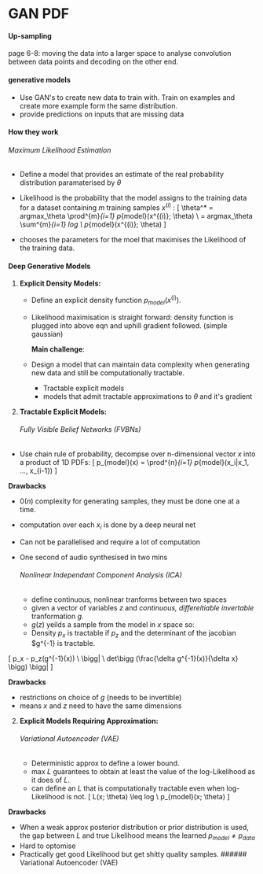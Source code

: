 <script type="text/javascript"
        src="https://cdnjs.cloudflare.com/ajax/libs/mathjax/2.7.0/MathJax.js?config=TeX-AMS_CHTML"></script>

# GAN PDF
#### Up-sampling
page 6-8: moving the data into a larger space to analyse convolution between data points and decoding on the other end.

#### generative models
- Use GAN's to create new data to train with. Train on examples and create more example form the same distribution.
- provide predictions on inputs that are missing data

#### How they work
###### Maximum Likelihood Estimation
- Define a model that provides an estimate of the real probability distribution paramaterised by $\theta$

- Likelihood is the probability that the model assigns to the training data for a dataset containing $m$ training samples $x^{(i)}$ :
\[
\theta^* = argmax_\theta \prod^{m}_{i=1} p_{model}(x^{(i)}; \theta)
\\
= argmax_\theta \sum^{m}_{i=1} log \ p_{model}(x^{(i)}; \theta)
\]

- chooses the parameters for the moel that maximises the Likelihood of the training data.

#### Deep Generative Models

1) **Explicit Density Models:**
    - Define an explicit density function $p_{model}(x^{(i)})$.
    - Likelihood maximisation is straight forward: density function is plugged into above eqn and uphill gradient followed. (simple gaussian)

      **Main challenge**:
    - Design a model that can maintain data complexity when generating new data and still be computationally tractable.
        - Tractable explicit models
        - models that admit tractable approximations to $\theta$ and it's gradient

2) **Tractable Explicit Models:**
    ###### Fully Visible Belief Networks (FVBNs)
- Use chain rule of probability, decompse over n-dimensional vector $x$ into a product of 1D PDFs:
\[
p_{model}(x) = \prod^{n}_{i=1} p_{model}(x_i|x_1, ..., x_{i-1})
\]

**Drawbacks**
- $0(n)$ complexity for generating samples, they must be done one at a time.
- computation over each $x_i$ is done by a deep neural net
- Can not be parallelised and require a lot of computation
- One second of audio synthesised in two mins

    ###### Nonlinear Independant Component Analysis (ICA)

    - define continuous, nonlinear tranforms between two spaces
    - given a vector of variables $z$ and *continuous, differeitiable invertable* tranformation $g$.
    - $g(z)$ yeilds a sample from the model in $x$ space so:
    - Density $p_x$ is tractable if $p_z$ and the determinant of the jacobian $g^{-1} is tractable.

\[
p_x - p_z(g^{-1}(x)) \ \bigg| \ det\bigg (\frac{\delta g^{-1}(x)}{\delta x} \bigg) \bigg|
\]

**Drawbacks**
- restrictions on choice of $g$ (needs to be invertible)
- means $x$ and $z$ need to have the same dimensions

2) **Explicit Models Requiring Approximation:**
      ###### Variational Autoencoder (VAE)
      - Deterministic approx to define a lower bound.
      - max $L$ guarantees to obtain at least the value of the log-Likelihood as it does of $L$.
      - can define an $L$ that is computationally tractable even when log-Likelihood is not.
\[
  L(x; \theta) \leq log \ p_{model}(x; \theta)
\]

**Drawbacks**
- When a weak approx posterior distribution or prior distribution is used, the gap between $L$ and true Likelihood means the learned $p_{model} \neq p_{data}$
- Hard to optomise
- Practically get good Likelihood but get shitty quality samples.
      ###### Variational Autoencoder (VAE)
